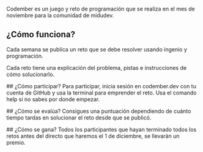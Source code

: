 Codember es un juego y reto de programación que se realiza en el mes de noviembre para la comunidad de midudev.

## ¿Cómo funciona?
Cada semana se publica un reto que se debe resolver usando ingenio y programación.

Cada reto tiene una explicación del problema, pistas e instrucciones de cómo solucionarlo.

## ¿Cómo participar?
Para participar, inicia sesión en codember.dev con tu cuenta de GitHub y usa la terminal para emprender el reto. Usa el comando help si no sabes por donde empezar.

## ¿Cómo se evalúa?
Consigues una puntuación dependiendo de cuánto tiempo tardas en solucionar el reto desde que se publicó.

## ¿Cómo se gana?
Todos los participantes que hayan terminado todos los retos antes del directo que haremos el 1 de diciembre, se llevarán un premio.
